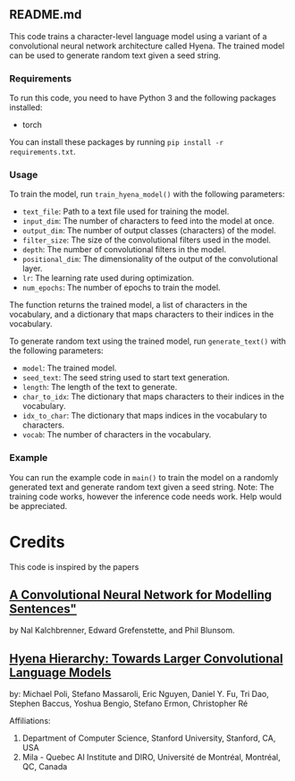 ## README.md

This code trains a character-level language model using a variant of a convolutional neural network architecture called Hyena. The trained model can be used to generate random text given a seed string.

### Requirements

To run this code, you need to have Python 3 and the following packages installed:

- torch

You can install these packages by running `pip install -r requirements.txt`.

### Usage

To train the model, run `train_hyena_model()` with the following parameters:

- `text_file`: Path to a text file used for training the model.
- `input_dim`: The number of characters to feed into the model at once.
- `output_dim`: The number of output classes (characters) of the model.
- `filter_size`: The size of the convolutional filters used in the model.
- `depth`: The number of convolutional filters in the model.
- `positional_dim`: The dimensionality of the output of the convolutional layer.
- `lr`: The learning rate used during optimization.
- `num_epochs`: The number of epochs to train the model.

The function returns the trained model, a list of characters in the vocabulary, and a dictionary that maps characters to their indices in the vocabulary.

To generate random text using the trained model, run `generate_text()` with the following parameters:

- `model`: The trained model.
- `seed_text`: The seed string used to start text generation.
- `length`: The length of the text to generate.
- `char_to_idx`: The dictionary that maps characters to their indices in the vocabulary.
- `idx_to_char`: The dictionary that maps indices in the vocabulary to characters.
- `vocab`: The number of characters in the vocabulary.

### Example

You can run the example code in `main()` to train the model on a randomly generated text and generate random text given a seed string. Note: The training code works, however the inference code needs work. Help would be appreciated.

# Credits

This code is inspired by the papers 
## [A Convolutional Neural Network for Modelling Sentences"](https://arxiv.org/abs/1404.2188)
 by Nal Kalchbrenner, Edward Grefenstette, and Phil Blunsom.


## [Hyena Hierarchy: Towards Larger Convolutional Language Models](https://arxiv.org/pdf/2302.10866.pdf)
by: Michael Poli, Stefano Massaroli, Eric Nguyen, Daniel Y. Fu, Tri Dao, Stephen Baccus, Yoshua Bengio, Stefano Ermon, Christopher Ré

Affiliations:
1. Department of Computer Science, Stanford University, Stanford, CA, USA
2. Mila - Quebec AI Institute and DIRO, Université de Montréal, Montréal, QC, Canada

